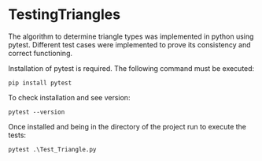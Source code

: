# TestingTriangles
The algorithm to determine triangle types was implemented in python using pytest. Different test cases were implemented to prove its consistency and correct functioning.

Installation of pytest is required. The following command must be executed:
```
pip install pytest
```
To check installation and see version:
```
pytest --version
```
Once installed and being in the directory of the project run to execute the tests:
```
pytest .\Test_Triangle.py
```
